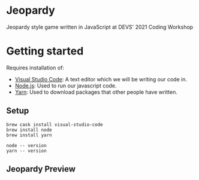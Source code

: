 # Jeopardy
Jeopardy style game written in JavaScript at DEVS' 2021 Coding Workshop

# Getting started
Requires installation of:
- [Visual Studio Code](https://code.visualstudio.com/): A text editor which we will be writing our code in.
- [Node.js](https://nodejs.org/en/): Used to run our javascript code.
- [Yarn](https://classic.yarnpkg.com/en/docs/install/): Used to download packages that other people have written.

## Setup
```
brew cask install visual-studio-code
brew install node
brew install yarn

node -- version
yarn -- version
```

## Jeopardy Preview
